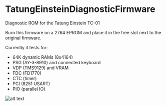 # TatungEinsteinDiagnosticFirmware
Diagnostic ROM for the Tatung Einstein TC-01


Burn this firmware on a 2764 EPROM and place it in the free slot next to the original firmware.

Currently it tests for:
  * 64K dynamic RAMs (8x4164)
  * PSG (AY-3-8910) and connected keyboard
  * VDP (TMS9129) and VRAM
  * FDC (FD1770)
  * CTC (timer)
  * PCI (8251 USART)
  * PIO (parallel IO)
     


![alt text](https://raw.githubusercontent.com/fdivitto/TatungEinsteinDiagnosticFirmware/branch/path/to/img.png)
